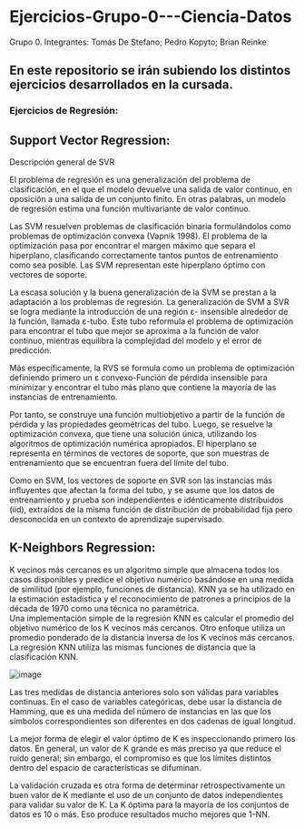 # Ejercicios-Grupo-0---Ciencia-Datos
Grupo 0. Integrantes: Tomás De Stefano; Pedro Kopyto; Brian Reinke

## En este repositorio se irán subiendo los distintos ejercicios desarrollados en la cursada.

### Ejercicios de Regresión:

## Support Vector Regression:

Descripción general de SVR

El problema de regresión es una generalización del problema de clasificación, en el que el modelo devuelve una salida de valor continuo, en oposición a una salida de un conjunto finito. En otras palabras, un modelo de regresión estima una función multivariante de valor continuo.

Las SVM resuelven problemas de clasificación binaria formulándolos como problemas de optimización convexa (Vapnik 1998). El problema de la optimización pasa por encontrar el margen máximo que separa el hiperplano, clasificando correctamente tantos puntos de entrenamiento como sea posible. Las SVM representan este hiperplano óptimo con vectores de soporte. 

La escasa solución y la buena generalización de la SVM se prestan a la adaptación a los problemas de regresión. La generalización de SVM a SVR se logra mediante la introducción de una región ε- insensible alrededor de la función, llamada ε-tubo. Este tubo reformula el problema de optimización para encontrar el tubo que mejor se aproxima a la función de valor continuo, mientras equilibra la complejidad del modelo y el error de predicción. 

Más específicamente, la RVS se formula como un problema de optimización definiendo primero un ε convexo-Función de pérdida insensible para minimizar y encontrar el tubo más plano que contiene la mayoría de las instancias de entrenamiento. 

Por tanto, se construye una función multiobjetivo a partir de la función de pérdida y las propiedades geométricas del tubo. Luego, se resuelve la optimización convexa, que tiene una solución única, utilizando los algoritmos de optimización numérica apropiados. El hiperplano se representa en términos de vectores de soporte, que son muestras de entrenamiento que se encuentran fuera del límite del tubo. 

Como en SVM, los vectores de soporte en SVR son las instancias más influyentes que afectan la forma del tubo, y se asume que los datos de entrenamiento y prueba son independientes e idénticamente distribuidos (iid), extraídos de la misma función de distribución de probabilidad fija pero desconocida en un contexto de aprendizaje supervisado.


## K-Neighbors Regression:

K vecinos más cercanos es un algoritmo simple que almacena todos los casos disponibles y predice el objetivo numérico basándose en una medida de similitud (por ejemplo, funciones de distancia). KNN ya se ha utilizado en la estimación estadística y el reconocimiento de patrones a principios de la década de 1970 como una técnica no paramétrica. 		
Una implementación simple de la regresión KNN es calcular el promedio del objetivo numérico de los K vecinos más cercanos. Otro enfoque utiliza un promedio ponderado de la distancia inversa de los K vecinos más cercanos. La regresión KNN utiliza las mismas funciones de distancia que la clasificación KNN.		

![image](https://user-images.githubusercontent.com/28718644/94986306-08435200-0534-11eb-85d9-c6e6ed36863d.png)

Las tres medidas de distancia anteriores solo son válidas para variables continuas. En el caso de variables categóricas, debe usar la distancia de Hamming, que es una medida del número de instancias en las que los símbolos correspondientes son diferentes en dos cadenas de igual longitud. 		

La mejor forma de elegir el valor óptimo de K es inspeccionando primero los datos. En general, un valor de K grande es más preciso ya que reduce el ruido general; sin embargo, el compromiso es que los límites distintos dentro del espacio de características se difuminan. 

La validación cruzada es otra forma de determinar retrospectivamente un buen valor de K mediante el uso de un conjunto de datos independientes para validar su valor de K. La K óptima para la mayoría de los conjuntos de datos es 10 o más. Eso produce resultados mucho mejores que 1-NN.













